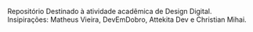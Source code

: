 Repositório Destinado à atividade acadêmica de Design Digital. 
Insipirações: Matheus Vieira, DevEmDobro, Attekita Dev e Christian Mihai.
